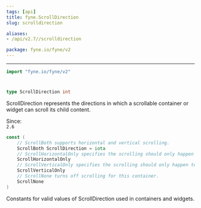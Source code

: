 ```yaml
---
tags: [api]
title: fyne.ScrollDirection
slug: scrolldirection

aliases:
- /api/v2.7//scrolldirection

package: fyne.io/fyne/v2
---
```



---
```go
import "fyne.io/fyne/v2"
```

#

###

```go
type ScrollDirection int
```

ScrollDirection represents the directions in which a scrollable container or widget can scroll its child content.


<div class="since">Since: <code>
2.6</code></div>

```go
const (
	// ScrollBoth supports horizontal and vertical scrolling.
	ScrollBoth ScrollDirection = iota
	// ScrollHorizontalOnly specifies the scrolling should only happen left to right.
	ScrollHorizontalOnly
	// ScrollVerticalOnly specifies the scrolling should only happen top to bottom.
	ScrollVerticalOnly
	// ScrollNone turns off scrolling for this container.
	ScrollNone
)
```
Constants for valid values of ScrollDirection used in containers and widgets.
